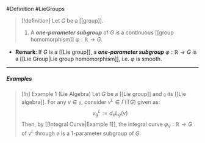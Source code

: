 #Definition #LieGroups 

> [!definition]
> Let $G$ be a [[group]]. 
> 1. A ***one-parameter subgroup*** of $G$ is a continuous [[group homomorphism]] $\varphi:\mathbb{R}\to G$. 
- **Remark**: If $G$ is a [[Lie group]], a ***one-parameter subgroup*** $\varphi:\mathbb{R}\to G$ is a [[Lie Group|Lie group homomorphism]], i.e. $\varphi$ is smooth.
---
##### Examples
> [!h] Example 1 (Lie Algebra)
> Let $G$ be a [[Lie group]] and $\mathfrak{g}$ its [[Lie algebra]]. For any $v\in \mathfrak{g}$, consider $v^L\in \Gamma(\text{T}G)$ given as: $$v^L_{g}:=d_{e}L_{g}(v)$$Then, by [[Integral Curve|Example 1]], the integral curve $\varphi_{v}:\mathbb{R}\to G$ of $v^L$ through $e$ is a 1-parameter subgroup of $G$.